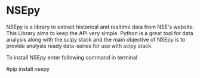 # NSEpy

NSEpy is a library to extract historical and realtime data from NSE's website. This Library aims to keep the API very simple. Python is a great tool for data analysis along with the scipy stack and the main objective of NSEpy is to provide analysis ready data-series for use with scipy stack.

To install NSEpy enter following command in terminal

#pip install nsepy
